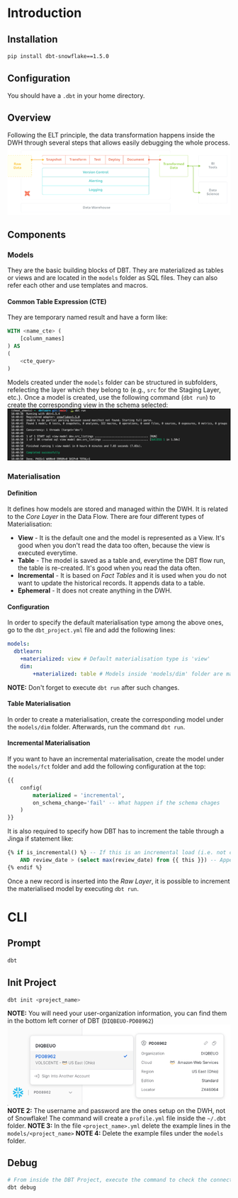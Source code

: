 # Introduction
## Installation
```bash
pip install dbt-snowflake==1.5.0
```
## Configuration
You should have a `.dbt` in your home directory.
## Overview
Following the ELT principle, the data transformation happens inside the DWH through several steps that allows easily 
debugging the whole process.
![DBT Overview](./../../images/data_engineering/dbt_1.png)
## Components
### Models
They are the basic building blocks of DBT. They are materialized as tables or views and are located in the `models` folder as SQL files. They can also refer each other and use templates and macros.
#### Common Table Expression (CTE)
They are temporary named result and have a form like:
```sql
WITH <name_cte> (
    [column_names]
) AS 
(
    <cte_query>
)
```
Models created under the `models` folder can be structured in subfolders, refelecting the layer which they belong to (e.g., `src` for the Staging Layer, etc.).
Once a model is created, use the following command (`dbt run`) to create the corresponding view in the schema selected:
![DBT Overview](./../../images/data_engineering/dbt_3.png)
### Materialisation
#### Definition
It defines how models are stored and managed within the DWH. It is related to the *Core Layer* in the Data Flow. There are four different types of Materialisation:
- **View** - It is the default one and the model is represented as a View. It's good when you don't read the data too often, because the view is executed everytime.
- **Table** - The model is saved as a table and, everytime the DBT flow run, the table is re-created. It's good when you read the data often.
- **Incremental** - It is based on *Fact Tables* and it is used when you do not want to update the historical records. It appends data to a table.
- **Ephemeral** - It does not create anything in the DWH.

#### Configuration
In order to specify the default materialisation type among the above ones, go to the `dbt_project.yml` file and add the following lines:
```yml
models:
  dbtlearn:
    +materialized: view # Default materialisation type is 'view'
    dim:
        +materialized: table # Models inside 'models/dim' folder are materialized as 'table'
```
**NOTE:** Don't forget to execute `dbt run` after such changes.

#### Table Materialisation
In order to create a  materialisation, create the corresponding model under the `models/dim` folder. Afterwards, run the command `dbt run`.

#### Incremental Materialisation
If you want to have an incremental materialisation, create the model under the `models/fct` folder and add the following configuration at the top:
```sql
{{
    config(
        materialized = 'incremental',
        on_schema_change='fail' -- What happen if the schema chages
    )
}}
```
It is also required to specify how DBT has to increment the table through a Jinga if statement like:
```sql
{% if is_incremental() %} -- If this is an incremental load (i.e. not creating table)
    AND review_date > (select max(review_date) from {{ this }}) -- Append this condition for incremental records
{% endif %}
```

Once a new record is inserted into the *Raw Layer*, it is possible to increment the materialised model by executing `dbt run`.

# CLI
## Prompt
```bash
dbt
```
## Init Project
```bash
dbt init <project_name>
```
**NOTE:** You will need your user-organization information, you can find them in the bottom left corner of DBT (`DIQBEUO-PD08962`)
![DBT Information](./../../images/data_engineering/dbt_2.png)
**NOTE 2:** The username and password are the ones setup on the DWH, not of Snowflake!
The command will create a `profile.yml` file inside the `~/.dbt` folder.
**NOTE 3:** In the file `<project_name>.yml` delete the example lines in the `models/<project_name>`
**NOTE 4:** Delete the example files under the `models` folder.
## Debug
```bash
# From inside the DBT Project, execute the command to check the connection
dbt debug
```
